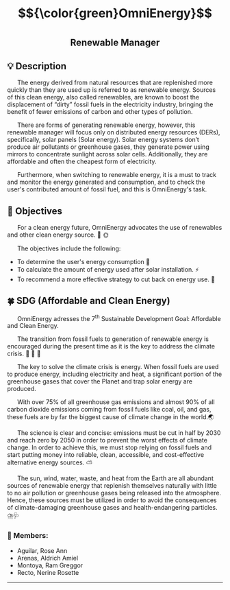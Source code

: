 <h1 align= "center"> 
$${\color{green}OmniEnergy}$$ 
<h1>
<h2 align= "center">
Renewable Manager
<h2>

## :bulb: Description
&nbsp;&nbsp;&nbsp;&nbsp;&nbsp;&nbsp;The energy derived from natural resources that are replenished more quickly than they are used up is referred to as renewable energy. Sources of this clean energy, also called renewables, are known to boost the displacement of “dirty” fossil fuels in the electricity industry, bringing the benefit of fewer emissions of carbon and other types of pollution. 

&nbsp;&nbsp;&nbsp;&nbsp;&nbsp;&nbsp;There are forms of generating renewable energy, however, this renewable manager will focus only on distributed energy resources (DERs), specifically, solar panels (Solar energy). Solar energy systems don’t produce air pollutants or greenhouse gases, they generate power using mirrors to concentrate sunlight across solar cells. Additionally, they are affordable and often the cheapest form of electricity. 

&nbsp;&nbsp;&nbsp;&nbsp;&nbsp;&nbsp;Furthermore, when switching to renewable energy, it is a must to track and monitor the energy generated and consumption, and to check the user's contributed amount of fossil fuel, and this is OmniEnergy's task. 

 
## :mag_right: Objectives
&nbsp;&nbsp;&nbsp;&nbsp;&nbsp;&nbsp;For a clean energy future, OmniEnergy advocates the use of renewables and other clean energy source. :fallen_leaf: :sun_with_face:

&nbsp;&nbsp;&nbsp;&nbsp;&nbsp;&nbsp;The objectives include the following: 
+ To determine the user's energy consumption :electric_plug:
+ To calculate the amount of energy used after solar installation. :zap:
+ To recommend a more effective strategy to cut back on energy use. :house_with_garden:


## :four_leaf_clover: SDG (Affordable and Clean Energy)
&nbsp;&nbsp;&nbsp;&nbsp;&nbsp;&nbsp;OmniEnergy adresses the 7<sup>th</sup> Sustainable Development Goal: Affordable and Clean Energy.
 
&nbsp;&nbsp;&nbsp;&nbsp;&nbsp;&nbsp;The transition from fossil fuels to generation of renewable energy is encouraged during the present time as it is the key to address the climate crisis. :key: :deciduous_tree: :leaves:

&nbsp;&nbsp;&nbsp;&nbsp;&nbsp;&nbsp;The key to solve the climate crisis is energy. When fossil fuels are used to produce energy, including electricity and heat, a significant portion of the greenhouse gases that cover the Planet and trap solar energy are produced.

&nbsp;&nbsp;&nbsp;&nbsp;&nbsp;&nbsp;With over 75% of all greenhouse gas emissions and almost 90% of all carbon dioxide emissions coming from fossil fuels like coal, oil, and gas, these fuels are by far the biggest cause of climate change in the world.:earth_asia:

&nbsp;&nbsp;&nbsp;&nbsp;&nbsp;&nbsp;The science is clear and concise: emissions must be cut in half by 2030 and reach zero by 2050 in order to prevent the worst effects of climate change. In order to achieve this, we must stop relying on fossil fuels and start putting money into reliable, clean, accessible, and cost-effective alternative energy sources. :partly_sunny:

&nbsp;&nbsp;&nbsp;&nbsp;&nbsp;&nbsp;The sun, wind, water, waste, and heat from the Earth are all abundant sources of renewable energy that replenish themselves naturally with little to no air pollution or greenhouse gases being released into the atmosphere. Hence, these sources must be utilized in order to avoid the consequences of climate-damaging greenhouse gases and health-endangering particles. :cloud_with_lightning_and_rain::stethoscope:

### :busts_in_silhouette: Members:
- Aguilar, Rose Ann
- Arenas, Aldrich Amiel
- Montoya, Ram Greggor
- Recto, Nerine Rosette
---
